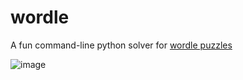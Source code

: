 # wordle
A fun command-line python solver for [wordle puzzles](https://www.devangthakkar.com/wordle_archive)

![image](https://user-images.githubusercontent.com/50024097/152091781-03207d57-ca0a-450a-8708-451c9eb9093c.png)
